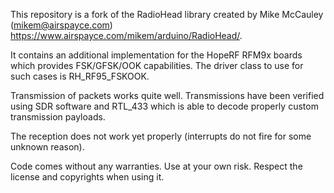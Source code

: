 This repository is a fork of the RadioHead library created by Mike McCauley (mikem@airspayce.com) https://www.airspayce.com/mikem/arduino/RadioHead/.

It contains an additional implementation for the HopeRF RFM9x boards which provides FSK/GFSK/OOK capabilities. The driver class to use for such cases is RH_RF95_FSKOOK.

Transmission of packets works quite well. Transmissions have been verified using SDR software and RTL_433 which is able to decode properly custom transmission payloads.

The reception does not work yet properly (interrupts do not fire for some unknown reason).

Code comes without any warranties. Use at your own risk. Respect the license and copyrights when using it.
